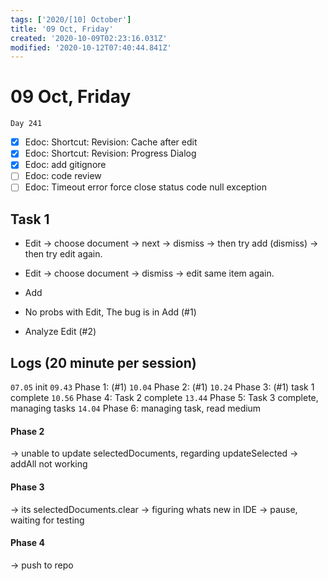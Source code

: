 ```yaml
---
tags: ['2020/[10] October']
title: '09 Oct, Friday'
created: '2020-10-09T02:23:16.031Z'
modified: '2020-10-12T07:40:44.841Z'
---
```


# 09 Oct, Friday

`Day 241`

- [x] Edoc: Shortcut: Revision: Cache after edit
- [x] Edoc: Shortcut: Revision: Progress Dialog
- [x] Edoc: add gitignore
- [ ] Edoc: code review
- [ ] Edoc: Timeout error force close status code null exception

## Task 1
 - Edit -> choose document -> next -> dismiss -> then try add (dismiss) -> then try edit again.
 - Edit -> choose document -> dismiss -> edit same item again.
 - Add

 - No probs with Edit, The bug is in Add (#1)
 - Analyze Edit (#2)

## Logs (20 minute per session)
`07.05` init
`09.43` Phase 1: (#1)
`10.04` Phase 2: (#1) 
`10.24` Phase 3: (#1) task 1 complete
`10.56` Phase 4: Task 2 complete
`13.44` Phase 5: Task 3 complete, managing tasks
`14.04` Phase 6: managing task, read medium

#### Phase 2
-> unable to update selectedDocuments, regarding updateSelected
-> addAll not working

#### Phase 3
-> its selectedDocuments.clear
-> figuring whats new in IDE
-> pause, waiting for testing

#### Phase 4
-> push to repo


